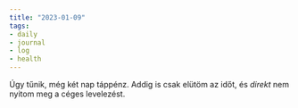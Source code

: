 ```yaml
---
title: "2023-01-09"
tags:
- daily
- journal
- log
- health
---
```


Úgy tűnik, még két nap táppénz. Addig is csak elütöm az időt, és *direkt* nem nyitom meg a céges levelezést.